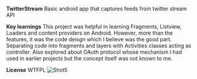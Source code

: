 **TwitterStream**
Basic android app that captures feeds from twitter stream API

**Key learnings**
This project was helpful in learning Fragments, Listview, Loaders and content providers on Android. 
However, more than the features, it was the code deisgn which I believe was the good part. Separating code into fragments and layers with Activities classes acting as controller.
Also explored about OAuth protocol whose mechanism I had used in earlier projects but the concept itself was not known to me.


**License**
WTFPL
![Shot5](http://upload.wikimedia.org/wikipedia/commons/thumb/0/05/WTFPL_logo.svg/140px-WTFPL_logo.svg.png "Shot 5")

